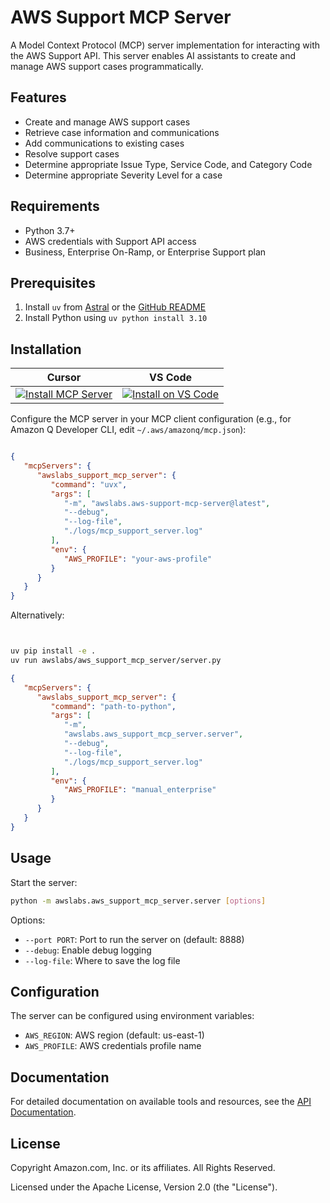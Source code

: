 # AWS Support MCP Server

A Model Context Protocol (MCP) server implementation for interacting with the AWS Support API. This server enables AI assistants to create and manage AWS support cases programmatically.

## Features

- Create and manage AWS support cases
- Retrieve case information and communications
- Add communications to existing cases
- Resolve support cases
- Determine appropriate Issue Type, Service Code, and Category Code
- Determine appropriate Severity Level for a case


## Requirements

- Python 3.7+
- AWS credentials with Support API access
- Business, Enterprise On-Ramp, or Enterprise Support plan

## Prerequisites

1. Install `uv` from [Astral](https://docs.astral.sh/uv/getting-started/installation/) or the [GitHub README](https://github.com/astral-sh/uv#installation)
2. Install Python using `uv python install 3.10`

## Installation

| Cursor | VS Code |
|:------:|:-------:|
| [![Install MCP Server](https://cursor.com/deeplink/mcp-install-light.svg)](https://cursor.com/install-mcp?name=awslabs_support_mcp_server&config=eyJjb21tYW5kIjoidXZ4IC1tIGF3c2xhYnMuYXdzLXN1cHBvcnQtbWNwLXNlcnZlckBsYXRlc3QgLS1kZWJ1ZyAtLWxvZy1maWxlIC4vbG9ncy9tY3Bfc3VwcG9ydF9zZXJ2ZXIubG9nIiwiZW52Ijp7IkFXU19QUk9GSUxFIjoieW91ci1hd3MtcHJvZmlsZSJ9fQ%3D%3D) | [![Install on VS Code](https://img.shields.io/badge/Install_on-VS_Code-FF9900?style=flat-square&logo=visualstudiocode&logoColor=white)](https://insiders.vscode.dev/redirect/mcp/install?name=AWS%20Support%20MCP%20Server&config=%7B%22command%22%3A%22uvx%22%2C%22args%22%3A%5B%22-m%22%2C%22awslabs.aws-support-mcp-server%40latest%22%2C%22--debug%22%2C%22--log-file%22%2C%22.%2Flogs%2Fmcp_support_server.log%22%5D%2C%22env%22%3A%7B%22AWS_PROFILE%22%3A%22your-aws-profile%22%7D%7D) |

Configure the MCP server in your MCP client configuration (e.g., for Amazon Q Developer CLI, edit `~/.aws/amazonq/mcp.json`):

```json

{
   "mcpServers": {
      "awslabs_support_mcp_server": {
         "command": "uvx",
         "args": [
            "-m", "awslabs.aws-support-mcp-server@latest",
            "--debug",
            "--log-file",
            "./logs/mcp_support_server.log"
         ],
         "env": {
            "AWS_PROFILE": "your-aws-profile"
         }
      }
   }
}
```

Alternatively:
```bash


uv pip install -e .
uv run awslabs/aws_support_mcp_server/server.py
```

```json
{
   "mcpServers": {
      "awslabs_support_mcp_server": {
         "command": "path-to-python",
         "args": [
            "-m",
            "awslabs.aws_support_mcp_server.server",
            "--debug",
            "--log-file",
            "./logs/mcp_support_server.log"
         ],
         "env": {
            "AWS_PROFILE": "manual_enterprise"
         }
      }
   }
}
```

## Usage

Start the server:

```bash
python -m awslabs.aws_support_mcp_server.server [options]
```

Options:
- `--port PORT`: Port to run the server on (default: 8888)
- `--debug`: Enable debug logging
- `--log-file`: Where to save the log file

## Configuration

The server can be configured using environment variables:

- `AWS_REGION`: AWS region (default: us-east-1)
- `AWS_PROFILE`: AWS credentials profile name

## Documentation

For detailed documentation on available tools and resources, see the [API Documentation](https://github.com/awslabs/mcp/blob/main/src/aws-support-mcp-server/docs/api.md).



## License

Copyright Amazon.com, Inc. or its affiliates. All Rights Reserved.

Licensed under the Apache License, Version 2.0 (the "License").
